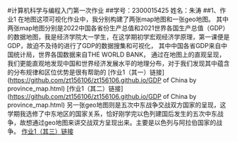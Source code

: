 #计算机科学与编程入门第一次作业
##学号：2300015425  姓名：朱涛
##1、作业1
在地图这项可视化作业中，我分别构建了两张map地图和一张geo地图。
其中两张map地图分别是2022中国各省份生产总值和2021世界各国生产总值（GDP）的数据地图，我是经济学院大一学生，在这学期初学宏观经济学原理，第一课便是GDP，故迫不及待的进行了GDP的数据搜集和可视化，
其中中国各省GDP来自中国统计局，世界各国数据来自THE WORLD BANK，
通过在地图上的直观呈现，我们更能直观地发现中国和世界经济发展水平的地理分布，对于我们发现其中蕴含的分布规律和区位优势是很有帮助的
[作业1（其一）链接](https://github.com/zt156106/zt156106.github.io/GDP of China by province_map.html)
[作业1（其二）链接](https://github.com/zt156106/zt156106.github.io/GDP of China by province_map.html)
另一张geo地图则是五次中东战争交战双方国家的呈现，这学期我选修了中东地区的国家关系，恰好刚学完以色列建国后发生的五次中东战争，故想通过geo地图来讲交战双方呈现出来。主要是以色列与阿拉伯国家的战争。
[作业1（其三）链接]()
